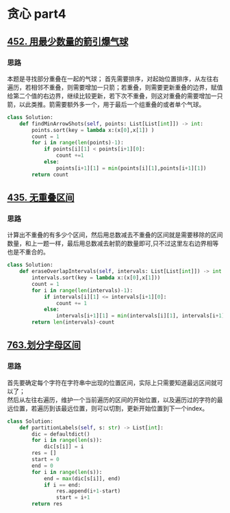 # 贪心 part4

## [452. 用最少数量的箭引爆气球](https://leetcode.cn/problems/minimum-number-of-arrows-to-burst-balloons/description/)

### 思路

本题是寻找部分重叠在一起的气球；
首先需要排序，对起始位置排序，从左往右遍历，若相邻不重叠，则需要增加一只箭；若重叠，则需要更新重叠的边界，赋值给第二个值的右边界，继续比较更新，若下次不重叠，则这对重叠的需要增加一只箭，以此类推。箭需要额外多一个，用于最后一个组重叠的或者单个气球。

```python
class Solution:
    def findMinArrowShots(self, points: List[List[int]]) -> int:
        points.sort(key = lambda x:(x[0],x[1]) )
        count = 1
        for i in range(len(points)-1):
            if points[i][1] < points[i+1][0]:
                count +=1
            else:
                points[i+1][1] = min(points[i][1],points[i+1][1])
        return count
```

## [435. 无重叠区间](https://leetcode.cn/problems/non-overlapping-intervals/description/)

### 思路

计算出不重叠的有多少个区间，然后用总数减去不重叠的区间就是需要移除的区间数量，和上一题一样，最后用总数减去射箭的数量即可,只不过这里左右边界相等也是不重合的。

```python
class Solution:
    def eraseOverlapIntervals(self, intervals: List[List[int]]) -> int:
        intervals.sort(key = lambda x:(x[0],x[1]))
        count = 1
        for i in range(len(intervals)-1):
            if intervals[i][1] <= intervals[i+1][0]:
                count += 1
            else:
                intervals[i+1][1] = min(intervals[i][1], intervals[i+1][1])
        return len(intervals)-count
```

## [763.划分字母区间](https://leetcode.cn/problems/partition-labels/)

### 思路

首先要确定每个字符在字符串中出现的位置区间，实际上只需要知道最远区间就可以了；  
然后从左往右遍历，维护一个当前遍历的区间的开始位置，以及遍历过的字符的最远位置，若遍历到该最远位置，则可以切割，更新开始位置到下一个index。

```python
class Solution:
    def partitionLabels(self, s: str) -> List[int]:
        dic = defaultdict()
        for i in range(len(s)):
            dic[s[i]] = i
        res = []
        start = 0
        end = 0
        for i in range(len(s)):
            end = max(dic[s[i]], end)
            if i == end:
                res.append(i+1-start)
                start = i+1
        return res
```